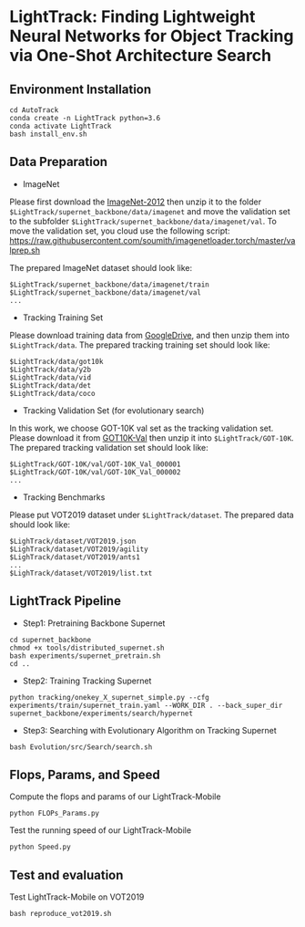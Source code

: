 # LightTrack: Finding Lightweight Neural Networks for Object Tracking via One-Shot Architecture Search

## Environment Installation
```
cd AutoTrack
conda create -n LightTrack python=3.6
conda activate LightTrack
bash install_env.sh
```
## Data Preparation

- ImageNet

Please first download the [ImageNet-2012](http://www.image-net.org/) then unzip it to the folder `$LightTrack/supernet_backbone/data/imagenet` and move the validation set to the subfolder `$LightTrack/supernet_backbone/data/imagenet/val`. To move the validation set, you cloud use the following script: <https://raw.githubusercontent.com/soumith/imagenetloader.torch/master/valprep.sh>

The prepared ImageNet dataset should look like:
```
$LightTrack/supernet_backbone/data/imagenet/train
$LightTrack/supernet_backbone/data/imagenet/val
...
```
- Tracking Training Set

Please download training data from [GoogleDrive](https://drive.google.com/drive/folders/1ehjVhg6ewdWSWt709zd1TkjWF7UJlQlq?usp=sharing), and then unzip them into `$LightTrack/data`.
The prepared tracking training set should look like:
```
$LightTrack/data/got10k
$LightTrack/data/y2b
$LightTrack/data/vid
$LightTrack/data/det
$LightTrack/data/coco
```
- Tracking Validation Set (for evolutionary search)

In this work, we choose GOT-10K val set as the tracking validation set. Please download it from [GOT10K-Val](http://got-10k.aitestunion.com/downloads_dataset/val_data) then unzip it into `$LightTrack/GOT-10K`. 
The prepared tracking validation set should look like:
```
$LightTrack/GOT-10K/val/GOT-10K_Val_000001
$LightTrack/GOT-10K/val/GOT-10K_Val_000002
...
```
- Tracking Benchmarks

Please put VOT2019 dataset under `$LightTrack/dataset`. The prepared data should look like:
```
$LighTrack/dataset/VOT2019.json
$LighTrack/dataset/VOT2019/agility
$LighTrack/dataset/VOT2019/ants1
...
$LighTrack/dataset/VOT2019/list.txt
```
## LightTrack Pipeline

- Step1: Pretraining Backbone Supernet
```
cd supernet_backbone
chmod +x tools/distributed_supernet.sh
bash experiments/supernet_pretrain.sh
cd ..
```
- Step2: Training Tracking Supernet
```
python tracking/onekey_X_supernet_simple.py --cfg experiments/train/supernet_train.yaml --WORK_DIR . --back_super_dir supernet_backbone/experiments/search/hypernet
```
- Step3: Searching with Evolutionary Algorithm on Tracking Supernet
```
bash Evolution/src/Search/search.sh
```
## Flops, Params, and Speed
Compute the flops and params of our LightTrack-Mobile
```
python FLOPs_Params.py
```
Test the running speed of our LightTrack-Mobile
```
python Speed.py
```

## Test and evaluation
Test LightTrack-Mobile on VOT2019
```
bash reproduce_vot2019.sh
```